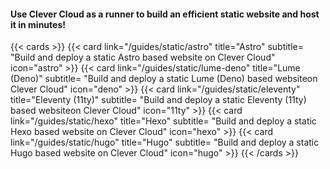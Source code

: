 #### Use Clever Cloud as a runner to build an efficient static website and host it in minutes!
{{< cards >}}
 {{< card link="/guides/static/astro" title="Astro" subtitle= "Build and deploy a static Astro based website on Clever Cloud" icon="astro" >}}
 {{< card link="/guides/static/lume-deno" title="Lume (Deno)" subtitle= "Build and deploy a static Lume (Deno) based websiteon Clever Cloud" icon="deno" >}}
  {{< card link="/guides/static/eleventy" title="Eleventy (11ty)" subtitle= "Build and deploy a static Eleventy (11ty) based websiteon Clever Cloud" icon="11ty" >}}
 {{< card link="/guides/static/hexo" title="Hexo" subtitle= "Build and deploy a static Hexo based website on Clever Cloud" icon="hexo" >}}
 {{< card link="/guides/static/hugo" title="Hugo" subtitle= "Build and deploy a static Hugo based website on Clever Cloud" icon="hugo" >}}
{{< /cards >}}